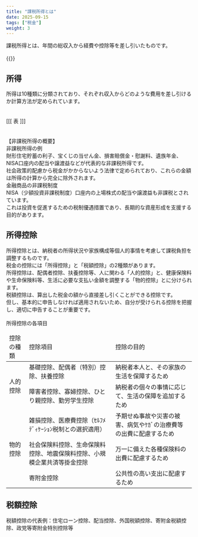 ```yaml
---
title: "課税所得とは"
date: 2025-09-15
tags: ["税金"]
weight: 3
---
```

<!-- 所得 -->

課税所得とは、年間の総収入から経費や控除等を差し引いたものです。<br>
<br>
{{<imgx src="article_assets/income/fig1.png" style="max-width: 550px">}}<br>
## 所得<br>
所得は10種類に分類されており、それぞれ収入からどのような費用を差し引けるか計算方法が定められています。<br>
<br><br>[[[ 表 ]]]<br><br>
<br>
【非課税所得の概要】<br>
非課税所得の例<br>
財形住宅貯蓄の利子、宝くじの当せん金、損害賠償金・慰謝料、遺族年金、NISA口座内の配当や譲渡益などが代表的な非課税所得です。<br>
社会政策的配慮から税金がかからないよう法律で定められており、これらの金額は所得の計算から完全に除外されます。<br>
金融商品の非課税制度<br>
NISA（少額投資非課税制度）口座内の上場株式の配当や譲渡益も非課税とされています。<br>
これは投資を促進するための税制優遇措置であり、長期的な資産形成を支援する目的があります。<br>

## 所得控除<br>
所得控除とは、納税者の所得状況や家族構成等個人的事情を考慮して課税負担を調整するものです。<br>
税金の控除には「所得控除」と「税額控除」の2種類があります。<br>
所得控除は、配偶者控除、扶養控除等、人に関わる「人的控除」と、健康保険料や生命保険料等、生活に必要な支払い金額を調整する「物的控除」とに分けられます。<br>
税額控除は、算出した税金の額から直接差し引くことができる控除です。<br>
但し、基本的に申告しなければ適用されないため、自分が受けられる控除を把握し、適切に申告することが重要です。<br>
<br>
所得控除の各項目<br>
<table>
<thead>
	<tr>
		<td>控除の種類</td>
		<td colspan="4">控除項目</td>
		<td colspan="4">控除の目的</td>
	</tr>
</thead>
	<tr>
		<td rowspan="2">人的控除</td>
		<td colspan="4">基礎控除、配偶者（特別）控除、扶養控除</td>
		<td colspan="4">納税者本人と、その家族の生活を保障するため</td>
	</tr>
	<tr>
		<td colspan="4">障害者控除、寡婦控除、ひとり親控除、勤労学生控除</td>
		<td colspan="4">納税者の個々の事情に応じて、生活の保障を追加するため</td>
	</tr>
	<tr>
		<td rowspan="3">物的控除</td>
		<td colspan="4">雑損控除、医療費控除（ｾﾙﾌﾒﾃﾞｨｹｰｼｮﾝ税制との選択適用）</td>
		<td colspan="4">予期せぬ事故や災害の被害、病気やｹｶﾞの治療費等の出費に配慮するため</td>
	</tr>
	<tr>
		<td colspan="4">社会保険料控除、生命保険料控除、地震保険料控除、小規模企業共済等掛金控除</td>
		<td colspan="4">万一に備えた各種保険料の出費に配慮するため</td>
	</tr>
	<tr>
		<td colspan="4">寄附金控除</td>
		<td colspan="4">公共性の高い支出に配慮するため</td>
	</tr>
</table>

## 税額控除 <br>
税額控除の代表例：住宅ローン控除、配当控除、外国税額控除、寄附金税額控除、政党等寄附金特別控除等
